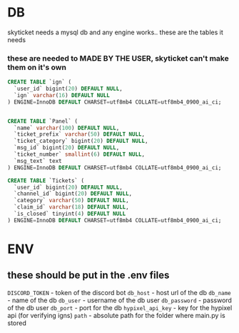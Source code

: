 
# DB

skyticket needs a mysql db and any engine works..
these are the tables it needs
### these are needed to MADE BY THE USER, skyticket can't make them on it's own

```sql
CREATE TABLE `ign` (
  `user_id` bigint(20) DEFAULT NULL,
  `ign` varchar(16) DEFAULT NULL
) ENGINE=InnoDB DEFAULT CHARSET=utf8mb4 COLLATE=utf8mb4_0900_ai_ci;


CREATE TABLE `Panel` (
  `name` varchar(100) DEFAULT NULL,
  `ticket_prefix` varchar(50) DEFAULT NULL,
  `ticket_category` bigint(20) DEFAULT NULL,
  `msg_id` bigint(20) DEFAULT NULL,
  `ticket_number` smallint(6) DEFAULT NULL,
  `msg_text` text
) ENGINE=InnoDB DEFAULT CHARSET=utf8mb4 COLLATE=utf8mb4_0900_ai_ci;

CREATE TABLE `Tickets` (
  `user_id` bigint(20) DEFAULT NULL,
  `channel_id` bigint(20) DEFAULT NULL,
  `category` varchar(50) DEFAULT NULL,
  `claim_id` varchar(18) DEFAULT NULL,
  `is_closed` tinyint(4) DEFAULT NULL
) ENGINE=InnoDB DEFAULT CHARSET=utf8mb4 COLLATE=utf8mb4_0900_ai_ci;
```


# ENV
## these should be put in the .env files
`DISCORD_TOKEN` - token of the discord bot
`db_host` - host url of the db
`db_name` - name of the db
`db_user` - username of the db user
`db_password` - password of the db user
`db_port` - port for the db
`hypixel_api_key` - key for the hypixel api (for verifying igns)
`path` - absolute path for the folder where main.py is stored

